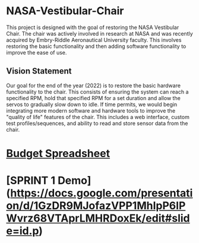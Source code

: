 # NASA-Vestibular-Chair
This project is designed with the goal of restoring the NASA Vestibular Chair. The chair was actively involved in research at NASA and was recently acquired by Embry-Riddle Aeronautical University faculty. This involves restoring the basic functionality and then adding software functionality to improve the ease of use.

## Vision Statement
Our goal for the end of the year (2022) is to restore the basic hardware functionality to the chair. This consists of ensuring the system can reach a specified RPM, hold that specified RPM for a set duration and allow the servos to gradually slow down to idle. If time permits, we would begin integrating more modern software and hardware tools to improve the "quality of life" features of the chair. This includes a web interface, custom test profiles/sequences, and ability to read and store sensor data from the chair. 

# [Budget Spreadsheet](https://docs.google.com/spreadsheets/d/1TuNtql8m7KFlO9O12HfZTUzy9b4YF-d2b1fnCBpltpo/edit?usp=sharing)

# [SPRINT 1 Demo] (https://docs.google.com/presentation/d/1GzDR9MJofazVPP1MhIpP6lPWvrz68VTAprLMHRDoxEk/edit#slide=id.p)
